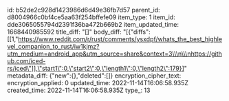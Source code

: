 id: b52de2c928d1423986d6d49e36fb7d57
parent_id: d8004966c0bf4ce5aa63f254bffefe09
item_type: 1
item_id: dde3065055794d2391f36ba472b669b2
item_updated_time: 1668440985592
title_diff: "[]"
body_diff: "[{\"diffs\":[[1,\"https://www.reddit.com/r/rust/comments/ysxdpf/whats_the_best_highlevel_companion_to_rust/iw1kjmz?utm_medium=android_app&utm_source=share&context=3\\\n\\\nhttps://github.com/iced-rs/iced\"]],\"start1\":0,\"start2\":0,\"length1\":0,\"length2\":179}]"
metadata_diff: {"new":{},"deleted":[]}
encryption_cipher_text: 
encryption_applied: 0
updated_time: 2022-11-14T16:06:58.935Z
created_time: 2022-11-14T16:06:58.935Z
type_: 13